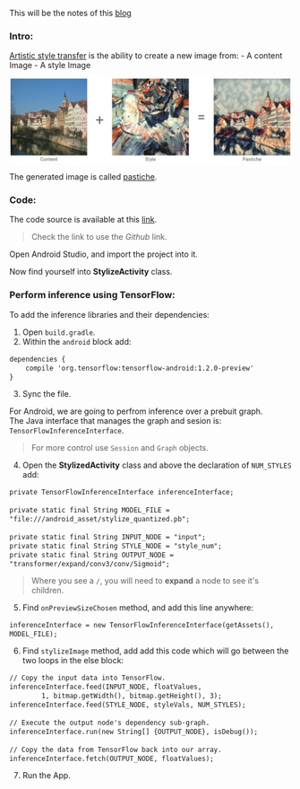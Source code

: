 This will be the notes of this [blog](https://codelabs.developers.google.com/codelabs/tensorflow-style-transfer-android/index.html#0)

### Intro:

[Artistic style transfer](https://arxiv.org/abs/1508.06576) is the ability to create a new image from:
    - A content Image
    - A style Image

![intro img](./imgs/intro.png)

The generated image is called [pastiche](https://en.wikipedia.org/wiki/Pastiche).


### Code:

The code source is available at this [link](https://github.com/googlecodelabs/tensorflow-style-transfer-android/archive/codelab-start.zip).

> Check the link to use the _Github_ link.

Open Android Studio, and import the project into it.

Now find yourself into __StylizeActivity__ class.



### Perform inference using TensorFlow:

To add the inference libraries and their dependencies:

1. Open `build.gradle`.
2. Within the `android` block add:
```
dependencies {
    compile 'org.tensorflow:tensorflow-android:1.2.0-preview'
}
```
3. Sync the file.


For Android, we are going to perfrom inference over a prebuit graph.  
The Java interface that manages the graph and sesion is: `TensorFlowInferenceInterface`.

> For more control use `Session` and `Graph` objects.


4. Open the __StylizedActivity__ class and above the declaration of `NUM_STYLES` add:
```
private TensorFlowInferenceInterface inferenceInterface;

private static final String MODEL_FILE = "file:///android_asset/stylize_quantized.pb";

private static final String INPUT_NODE = "input";
private static final String STYLE_NODE = "style_num";
private static final String OUTPUT_NODE = "transformer/expand/conv3/conv/Sigmoid";
```

> Where you see a `/`, you will need to __expand__ a node to see it's children.


5. Find `onPreviewSizeChosen` method, and add this line anywhere:
```
inferenceInterface = new TensorFlowInferenceInterface(getAssets(), MODEL_FILE);
```

6. Find `stylizeImage` method, add add this code which will go between the two loops in the else block:
```
// Copy the input data into TensorFlow.
inferenceInterface.feed(INPUT_NODE, floatValues, 
        1, bitmap.getWidth(), bitmap.getHeight(), 3);
inferenceInterface.feed(STYLE_NODE, styleVals, NUM_STYLES);

// Execute the output node's dependency sub-graph.
inferenceInterface.run(new String[] {OUTPUT_NODE}, isDebug());

// Copy the data from TensorFlow back into our array.
inferenceInterface.fetch(OUTPUT_NODE, floatValues);
```


7. Run the App.
